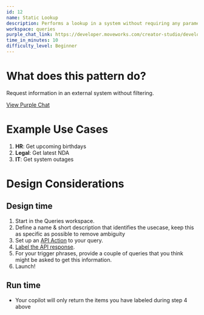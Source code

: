 ```yaml
---
id: 12
name: Static Lookup
description: Performs a lookup in a system without requiring any parameters
workspace: queries
purple_chat_link: https://developer.moveworks.com/creator-studio/developer-tools/purple-chat-builder/?workspace=%7B%22title%22%3A%22My+Workspace%22%2C%22botSettings%22%3A%7B%7D%2C%22mocks%22%3A%5B%7B%22id%22%3A8533%2C%22title%22%3A%22Mock+1%22%2C%22transcript%22%3A%7B%22settings%22%3A%7B%22colorStyle%22%3A%22LIGHT%22%2C%22startTime%22%3A%2211%3A43+AM%22%2C%22defaultPerson%22%3A%22GWEN%22%2C%22editable%22%3Atrue%7D%2C%22messages%22%3A%5B%7B%22from%22%3A%22USER%22%2C%22text%22%3A%22Are+there+any+upcoming+birthdays+within+the+company%3F%22%7D%2C%7B%22from%22%3A%22ANNOTATION%22%2C%22text%22%3A%22%3Cp%3ERun+report+in+Workday+to+get+any+upcoming+birthdays%3C%2Fp%3E%22%7D%2C%7B%22from%22%3A%22BOT%22%2C%22text%22%3A%22%3Ci%3EOne+moment%2C+fetching+your+results.+This+may+take+%7E10+seconds%3C%2Fi%3E%5Cn%22%2C%22cards%22%3A%5B%7B%22title%22%3A%22John+Mouse%3A+March+25%22%7D%2C%7B%22title%22%3A%22Julia+Gargonzo%3A+April+1%22%7D%2C%7B%22title%22%3A%22Lilly+Lucy%3A+April+2%22%7D%5D%7D%5D%7D%7D%5D%7D
time_in_minutes: 10
difficulty_level: Beginner
---
```


# What does this pattern do?

Request information in an external system without filtering.

[View Purple Chat](https://developer.moveworks.com/creator-studio/developer-tools/purple-chat-builder/?workspace=%7B%22title%22%3A%22My+Workspace%22%2C%22botSettings%22%3A%7B%7D%2C%22mocks%22%3A%5B%7B%22id%22%3A8533%2C%22title%22%3A%22Mock+1%22%2C%22transcript%22%3A%7B%22settings%22%3A%7B%22colorStyle%22%3A%22LIGHT%22%2C%22startTime%22%3A%2211%3A43+AM%22%2C%22defaultPerson%22%3A%22GWEN%22%2C%22editable%22%3Atrue%7D%2C%22messages%22%3A%5B%7B%22from%22%3A%22USER%22%2C%22text%22%3A%22Are+there+any+upcoming+birthdays+within+the+company%3F%22%7D%2C%7B%22from%22%3A%22ANNOTATION%22%2C%22text%22%3A%22%3Cp%3ERun+report+in+Workday+to+get+any+upcoming+birthdays%3C%2Fp%3E%22%7D%2C%7B%22from%22%3A%22BOT%22%2C%22text%22%3A%22%3Ci%3EOne+moment%2C+fetching+your+results.+This+may+take+%7E10+seconds%3C%2Fi%3E%5Cn%22%2C%22cards%22%3A%5B%7B%22title%22%3A%22John+Mouse%3A+March+25%22%7D%2C%7B%22title%22%3A%22Julia+Gargonzo%3A+April+1%22%7D%2C%7B%22title%22%3A%22Lilly+Lucy%3A+April+2%22%7D%5D%7D%5D%7D%7D%5D%7D)

# Example Use Cases

1. **HR**: Get upcoming birthdays
2. **Legal**: Get latest NDA
3. **IT**: Get system outages

# Design Considerations

## Design time

1. Start in the Queries workspace.
2. Define a name & short description that identifies the usecase, keep this as specific as possible to remove ambiguity
3. Set up an [API Action](https://developer.moveworks.com/creator-studio/api-configuration/) to your query.
4. [Label the API response](https://developer.moveworks.com/creator-studio/conversation-design/guidelines/api-labeling/). 
5. For your trigger phrases, provide a couple of queries that you think might be asked to get this information.
6. Launch!


## Run time

- Your copilot will only return the items you have labeled during step 4 above
